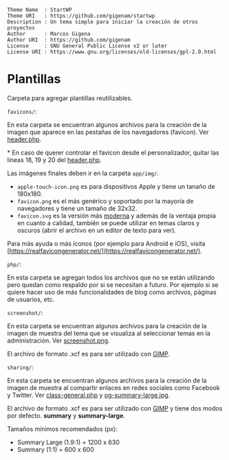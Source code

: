 ```
Theme Name  : StartWP
Theme URI   : https://github.com/gigenam/startwp
Description : Un tema simple para iniciar la creación de otros proyectos
Author      : Marcos Gigena
Author URI  : https://github.com/gigenam
License     : GNU General Public License v2 or later
License URI : https://www.gnu.org/licenses/old-licenses/gpl-2.0.html
```

# Plantillas

Carpeta para agregar plantillas reutilizables.

`favicons/`:

En esta carpeta se encuentran algunos archivos para la creación de la imagen
que aparece en las pestañas de los navegadores (favicon). Ver [header.php](../app/header.php#L18).

\* En caso de querer controlar el favicon desde el personalizador, quitar las
lineas 18, 19 y 20 del [header.php](../app/header.php).

Las imágenes finales deben ir en la carpeta `app/img/`.

- `apple-touch-icon.png` es para dispositivos Apple y tiene un tanaño de 180x180.
- `favicon.png` es el más genérico y soportado por la mayoría de navegadores y
  tiene un tamaño de 32x32.
- `favicon.svg` es la versión más [moderna](https://caniuse.com/?search=svg%20favicons)
  y además de la ventaja propia en cuanto a calidad, también se puede utilizar
  en temas claros y oscuros (abrir el archivo en un editor de texto para ver).

Para más ayuda o más íconos (por ejemplo para Android e iOS), visita
[https://realfavicongenerator.net/](https://realfavicongenerator.net/).

`php/`:

En esta carpeta se agregan todos los archivos que no se están utilizando pero
quedan como respaldo por si se necesitan a futuro. Por ejemplo si se quiere hacer
uso de más funcionalidades de blog como archivos, páginas de usuarios, etc.

`screenshot/`:

En esta carpeta se encuentran algunos archivos para la creación de la imagen de
muestra del tema que se visualiza al seleccionar temas en la administración.
Ver [screenshot.png](../app/screenshot.png).

El archivo de formato .xcf es para ser utilizado con [GIMP](https://gimp.org/).

`sharing/`:

En esta carpeta se encuentran algunos archivos para la creación de la imagen de
muestra al compartir enlaces en redes sociales como Facebook y Twitter.
Ver [class-general.php](../app/inc/setup/class-general.php#L139) y
[og-summary-large.jpg](../app/img/og-summary-large.jpg).

El archivo de formato .xcf es para ser utilizado con [GIMP](https://gimp.org/)
y tiene dos modos por defecto. **summary** y **summary-large**.

Tamaños mínimos recomendados (px):

- Summary Large (1.9:1) = 1200 x 630
- Summary (1:1) = 600 x 600
